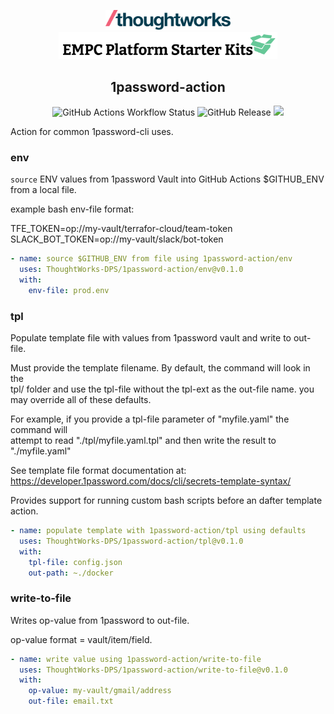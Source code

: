 <div align="center">
	<p>
	<img alt="Thoughtworks Logo" src="https://raw.githubusercontent.com/ThoughtWorks-DPS/static/master/thoughtworks_flamingo_wave.png?sanitize=true" width=200 /><br />
	<img alt="DPS Title" src="https://raw.githubusercontent.com/ThoughtWorks-DPS/static/master/EMPCPlatformStarterKitsImage.png?sanitize=true" width=350/><br />
	<h2>1password-action</h2>
	<img alt="GitHub Actions Workflow Status" src="https://img.shields.io/github/actions/workflow/status/ThoughtWorks-DPS/1password-action/.github%2Fworkflows%2Fdevelopment-build.yaml"> <img alt="GitHub Release" src="https://img.shields.io/github/v/release/ThoughtWorks-DPS/1password-action"> <a href="https://opensource.org/licenses/MIT"><img src="https://img.shields.io/badge/license-MIT-blue.svg"></a>
	</p>
</div>

Action for common 1password-cli uses.  

### env

`source` ENV values from 1password Vault into GitHub Actions $GITHUB_ENV from a local file.

example bash env-file format:

TFE_TOKEN=op://my-vault/terrafor-cloud/team-token
SLACK_BOT_TOKEN=op://my-vault/slack/bot-token

```yaml
- name: source $GITHUB_ENV from file using 1password-action/env
  uses: ThoughtWorks-DPS/1password-action/env@v0.1.0
  with:
    env-file: prod.env
```

### tpl

Populate template file with values from 1password vault and write to out-file.

Must provide the template filename. By default, the command will look in the  
tpl/ folder and use the tpl-file without the tpl-ext as the out-file name. you  
may override all of these defaults.  

For example, if you provide a tpl-file parameter of "myfile.yaml" the command will  
attempt to read "./tpl/myfile.yaml.tpl" and then write the result to "./myfile.yaml"  

See template file format documentation at:  
https://developer.1password.com/docs/cli/secrets-template-syntax/  

Provides support for running custom bash scripts before an dafter template action.  

```yaml
- name: populate template with 1password-action/tpl using defaults
  uses: ThoughtWorks-DPS/1password-action/tpl@v0.1.0
  with:
    tpl-file: config.json
    out-path: ~./docker
```

### write-to-file

Writes op-value from 1password to out-file.

op-value format = vault/item/field.

```yaml
- name: write value using 1password-action/write-to-file
  uses: ThoughtWorks-DPS/1password-action/write-to-file@v0.1.0
  with:
    op-value: my-vault/gmail/address
    out-file: email.txt
```
